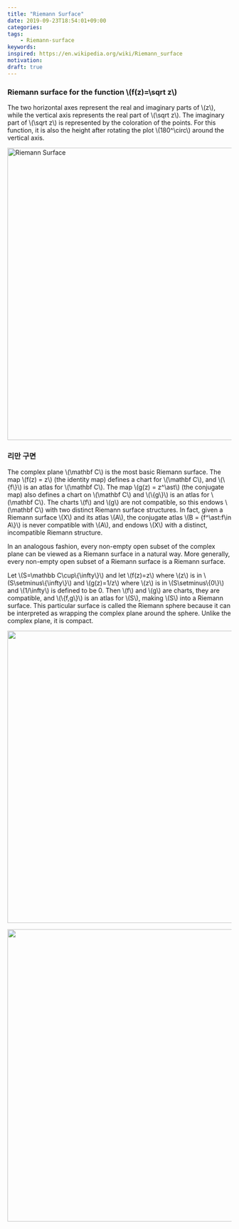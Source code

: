 ```yaml
---
title: "Riemann Surface"
date: 2019-09-23T18:54:01+09:00
categories:
tags:
    - Riemann-surface
keywords:
inspired: https://en.wikipedia.org/wiki/Riemann_surface
motivation:
draft: true
---
```


### Riemann surface for the function \\(f(z)=\sqrt z\\)
The two horizontal axes represent the real and imaginary parts of \\(z\\), while the vertical axis represents the real part of \\(\sqrt z\\). The imaginary part of \\(\sqrt z\\) is represented by the coloration of the points. For this function, it is also the height after rotating the plot \\(180^\circ\\) around the vertical axis.

<p>
    <a href="https://en.wikipedia.org/wiki/File:Riemann_sqrt.svg" target="_blank"><img width="656" alt="Riemann Surface" src="https://upload.wikimedia.org/wikipedia/commons/thumb/9/9c/Riemann_sqrt.svg/800px-Riemann_sqrt.svg.png"></a>
</p>

### 리만 구면

The complex plane \\(\mathbf C\\) is the most basic Riemann surface. The map \\(f(z) = z\\) (the identity map) defines a chart for \\(\mathbf C\\), and \\(\\{f\\}\\) is an atlas for \\(\mathbf C\\). The map \\(g(z) = z^\ast\\) (the conjugate map) also defines a chart on \\(\mathbf C\\) and \\(\\{g\\}\\) is an atlas for \\(\mathbf C\\). The charts \\(f\\) and \\(g\\) are not compatible, so this endows \\(\mathbf C\\) with two distinct Riemann surface structures. In fact, given a Riemann surface \\(X\\) and its atlas \\(A\\), the conjugate atlas \\(B = {f^\ast:f\in A\\}\\) is never compatible with \\(A\\), and endows \\(X\\) with a distinct, incompatible Riemann structure.

In an analogous fashion, every non-empty open subset of the complex plane can be viewed as a Riemann surface in a natural way. More generally, every non-empty open subset of a Riemann surface is a Riemann surface.

Let \\(S=\mathbb C\cup\\{\infty\\}\\) and let \\(f(z)=z\\) where \\(z\\) is in \\(S\setminus\\{\infty\\}\\) and \\(g(z)=1/z\\) where \\(z\\) is in \\(S\setminus\\{0\\}\\) and \\(1/\infty\\) is defined to be 0. Then \\(f\\) and \\(g\\) are charts, they are compatible, and \\(\\{f,g\\}\\) is an atlas for \\(S\\), making \\(S\\) into a Riemann surface. This particular surface is called the Riemann sphere because it can be interpreted as wrapping the complex plane around the sphere. Unlike the complex plane, it is compact.

<p><a title="" href="https://en.wikipedia.org/wiki/File:Riemann_sphere1.svg" target="_blank"><img width="656" alt="" src="https://upload.wikimedia.org/wikipedia/commons/3/32/Riemann_sphere1.svg"></a></p>

<p><a title="" href="https://en.wikipedia.org/wiki/File:Torus.svg" target="_blank"><img width="656" alt="" src="https://upload.wikimedia.org/wikipedia/commons/4/47/Torus.svg"></a></p>
